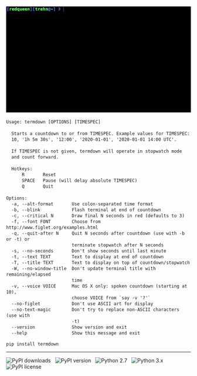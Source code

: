 ![termdown demo](/termdown.gif?raw=true)

```
Usage: termdown [OPTIONS] [TIMESPEC]

  Starts a countdown to or from TIMESPEC. Example values for TIMESPEC:
  10, '1h 5m 30s', '12:00', '2020-01-01', '2020-01-01 14:00 UTC'.

  If TIMESPEC is not given, termdown will operate in stopwatch mode
  and count forward.

  Hotkeys:
      R       Reset
      SPACE   Pause (will delay absolute TIMESPEC)
      Q       Quit

Options:
  -a, --alt-format       Use colon-separated time format
  -b, --blink            Flash terminal at end of countdown
  -c, --critical N       Draw final N seconds in red (defaults to 3)
  -f, --font FONT        Choose from http://www.figlet.org/examples.html
  -q, --quit-after N     Quit N seconds after countdown (use with -b or -t) or
                         terminate stopwatch after N seconds
  -s, --no-seconds       Don't show seconds until last minute
  -t, --text TEXT        Text to display at end of countdown
  -T, --title TEXT       Text to display on top of countdown/stopwatch
  -W, --no-window-title  Don't update terminal title with remaining/elapsed
                         time
  -v, --voice VOICE      Mac OS X only: spoken countdown (starting at 10),
                         choose VOICE from `say -v '?'`
  --no-figlet            Don't use ASCII art for display
  --no-text-magic        Don't try to replace non-ASCII characters (use with
                         -t)
  --version              Show version and exit
  --help                 Show this message and exit
```

```
pip install termdown
```

------------------------------------------------------------------------

![PyPI downloads](http://img.shields.io/pypi/dm/termdown.svg) &nbsp; ![PyPI version](http://img.shields.io/pypi/v/termdown.svg) &nbsp; ![Python 2.7](http://img.shields.io/badge/Python-2.7-green.svg) &nbsp; ![Python 3.x](http://img.shields.io/badge/Python-3.x-green.svg) &nbsp; ![PyPI license](http://img.shields.io/badge/License-GPLv3-red.svg)
